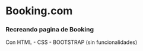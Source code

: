 <h1>Booking.com</h1>

<h3>Recreando pagina de Booking</h3>
<p>Con 
  <box-icon type='logo' name='html5'>HTML</box-icon> - CSS - BOOTSTRAP (sin funcionalidades)</p>

